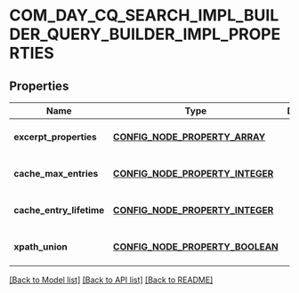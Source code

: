 # COM_DAY_CQ_SEARCH_IMPL_BUILDER_QUERY_BUILDER_IMPL_PROPERTIES

## Properties
Name | Type | Description | Notes
------------ | ------------- | ------------- | -------------
**excerpt_properties** | [**CONFIG_NODE_PROPERTY_ARRAY**](configNodePropertyArray.md) |  | [optional] [default to null]
**cache_max_entries** | [**CONFIG_NODE_PROPERTY_INTEGER**](configNodePropertyInteger.md) |  | [optional] [default to null]
**cache_entry_lifetime** | [**CONFIG_NODE_PROPERTY_INTEGER**](configNodePropertyInteger.md) |  | [optional] [default to null]
**xpath_union** | [**CONFIG_NODE_PROPERTY_BOOLEAN**](configNodePropertyBoolean.md) |  | [optional] [default to null]

[[Back to Model list]](../README.md#documentation-for-models) [[Back to API list]](../README.md#documentation-for-api-endpoints) [[Back to README]](../README.md)


